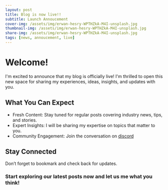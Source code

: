 ```yaml
---
layout: post
title: Blog is now live!!
subtitle: Launch Annoucement
cover-img: /assets/img/erwan-hesry-WPTHZkA-M4I-unsplash.jpg
thumbnail-img: /assets/img/erwan-hesry-WPTHZkA-M4I-unsplash.jpg
share-img: /assets/img/erwan-hesry-WPTHZkA-M4I-unsplash.jpg
tags: [news, annoucement, live]
---
```


# Welcome!
I'm excited to announce that my blog is officially live! I'm thrilled to open this new space for sharing my experiences, ideas, insights, and updates with you.

## What You Can Expect
* Fresh Content: Stay tuned for regular posts covering industry news, tips, and stories.
* Expert Insights: I will be sharing my expertise on topics that matter to you.
* Community Engagement: Join the conversation on [discord](https://discord.gg/FXzZKZWkgB)

## Stay Connected
Don’t forget to bookmark and check back for updates.

### Start exploring our latest posts now and let us me what you think!
